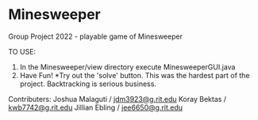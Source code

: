 # Minesweeper
Group Project 2022 - playable game of Minesweeper 

TO USE:
 1. In the Minesweeper/view directory execute MinesweeperGUI.java
 2. Have Fun!
 *Try out the 'solve' button. This was the hardest part of the project. Backtracking is serious
  business.

Contributers: 
  Joshua Malaguti / jdm3923@g.rit.edu
  Koray Bektas / kwb7742@g.rit.edu
  Jillian Ebling / jee6650@g.rit.edu
